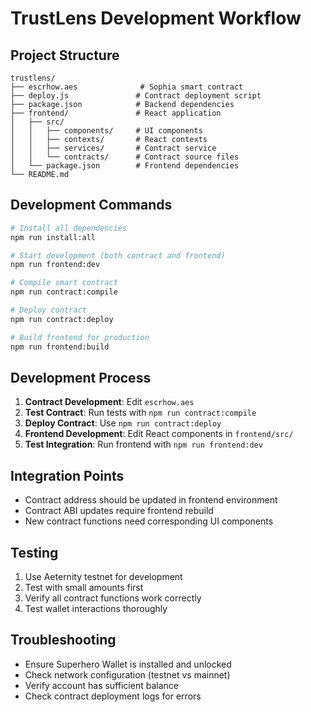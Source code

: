 
# TrustLens Development Workflow

## Project Structure

```
trustlens/
├── escrhow.aes              # Sophia smart contract
├── deploy.js               # Contract deployment script
├── package.json            # Backend dependencies
├── frontend/               # React application
│   ├── src/
│   │   ├── components/     # UI components
│   │   ├── contexts/       # React contexts
│   │   ├── services/       # Contract service
│   │   └── contracts/      # Contract source files
│   └── package.json        # Frontend dependencies
└── README.md
```

## Development Commands

```bash
# Install all dependencies
npm run install:all

# Start development (both contract and frontend)
npm run frontend:dev

# Compile smart contract
npm run contract:compile

# Deploy contract
npm run contract:deploy

# Build frontend for production
npm run frontend:build
```

## Development Process

1. **Contract Development**: Edit `escrhow.aes`
2. **Test Contract**: Run tests with `npm run contract:compile`
3. **Deploy Contract**: Use `npm run contract:deploy`
4. **Frontend Development**: Edit React components in `frontend/src/`
5. **Test Integration**: Run frontend with `npm run frontend:dev`

## Integration Points

- Contract address should be updated in frontend environment
- Contract ABI updates require frontend rebuild
- New contract functions need corresponding UI components

## Testing

1. Use Aeternity testnet for development
2. Test with small amounts first
3. Verify all contract functions work correctly
4. Test wallet interactions thoroughly

## Troubleshooting

- Ensure Superhero Wallet is installed and unlocked
- Check network configuration (testnet vs mainnet)
- Verify account has sufficient balance
- Check contract deployment logs for errors

